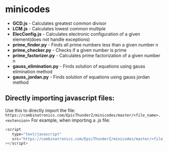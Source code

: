 # minicodes
* **GCD.js** - Calculates greatest common divisor
* **LCM.js** - Calculates lowest common multiple
* **ElecConfig.js** - Calculates electronic configuration of a given element(does not handle exceptions)
* **prime_finder.py** - Finds all prime numbers less than a given number n
* **prime_checker.py** - Checks if a given number is prime
* **prime_factorizer.py** - Calculates prime factorization of a given number n
* **gauss_elimination.py** - Finds solution of equations using gauss elimination method
* **gauss_jordan.py** - Finds solution of equations using gauss jordan method

## Directly importing javascript files:
Use this to directly import the file: 
`https://combinatronics.com/EpicThunderZ/minicodes/master/<file_name>.<extension>`
For example, when importing a .js file:
```javascript
<script
   type="text/javascript"
   src="https://combinatronics.com/EpicThunderZ/minicodes/master/<file_name>.js"
></script>
```
